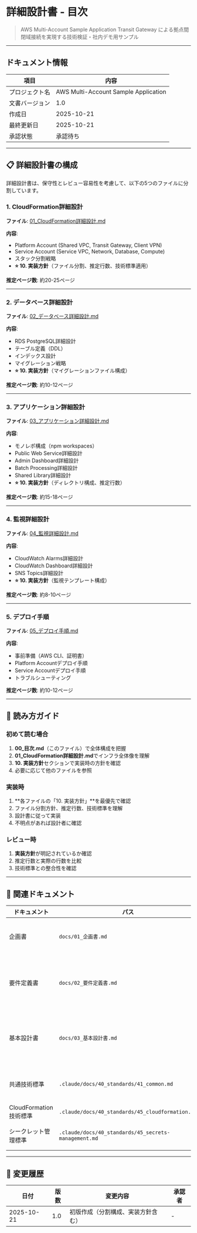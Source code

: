 # 詳細設計書 - 目次

> AWS Multi-Account Sample Application
> Transit Gateway による拠点間閉域接続を実現する技術検証・社内デモ用サンプル

---

## ドキュメント情報

| 項目 | 内容 |
|------|------|
| プロジェクト名 | AWS Multi-Account Sample Application |
| 文書バージョン | 1.0 |
| 作成日 | 2025-10-21 |
| 最終更新日 | 2025-10-21 |
| 承認状態 | 承認待ち |

---

## 📋 詳細設計書の構成

詳細設計書は、保守性とレビュー容易性を考慮して、以下の5つのファイルに分割しています。

### 1. CloudFormation詳細設計

**ファイル**: [01_CloudFormation詳細設計.md](01_CloudFormation詳細設計.md)

**内容**:
- Platform Account (Shared VPC, Transit Gateway, Client VPN)
- Service Account (Service VPC, Network, Database, Compute)
- スタック分割戦略
- **⭐ 10. 実装方針**（ファイル分割、推定行数、技術標準適用）

**推定ページ数**: 約20-25ページ

---

### 2. データベース詳細設計

**ファイル**: [02_データベース詳細設計.md](02_データベース詳細設計.md)

**内容**:
- RDS PostgreSQL詳細設計
- テーブル定義（DDL）
- インデックス設計
- マイグレーション戦略
- **⭐ 10. 実装方針**（マイグレーションファイル構成）

**推定ページ数**: 約10-12ページ

---

### 3. アプリケーション詳細設計

**ファイル**: [03_アプリケーション詳細設計.md](03_アプリケーション詳細設計.md)

**内容**:
- モノレポ構成（npm workspaces）
- Public Web Service詳細設計
- Admin Dashboard詳細設計
- Batch Processing詳細設計
- Shared Library詳細設計
- **⭐ 10. 実装方針**（ディレクトリ構成、推定行数）

**推定ページ数**: 約15-18ページ

---

### 4. 監視詳細設計

**ファイル**: [04_監視詳細設計.md](04_監視詳細設計.md)

**内容**:
- CloudWatch Alarms詳細設計
- CloudWatch Dashboard詳細設計
- SNS Topics詳細設計
- **⭐ 10. 実装方針**（監視テンプレート構成）

**推定ページ数**: 約8-10ページ

---

### 5. デプロイ手順

**ファイル**: [05_デプロイ手順.md](05_デプロイ手順.md)

**内容**:
- 事前準備（AWS CLI、証明書）
- Platform Accountデプロイ手順
- Service Accountデプロイ手順
- トラブルシューティング

**推定ページ数**: 約10-12ページ

---

## 📖 読み方ガイド

### 初めて読む場合

1. **00_目次.md**（このファイル）で全体構成を把握
2. **01_CloudFormation詳細設計.md**でインフラ全体像を理解
3. **10. 実装方針**セクションで実装時の方針を確認
4. 必要に応じて他のファイルを参照

### 実装時

1. **各ファイルの「10. 実装方針」**を最優先で確認
2. ファイル分割方針、推定行数、技術標準を理解
3. 設計書に従って実装
4. 不明点があれば設計者に確認

### レビュー時

1. **実装方針**が明記されているか確認
2. 推定行数と実際の行数を比較
3. 技術標準との整合性を確認

---

## 🔗 関連ドキュメント

| ドキュメント | パス | 用途 |
|------------|------|------|
| 企画書 | `docs/01_企画書.md` | プロジェクト背景 |
| 要件定義書 | `docs/02_要件定義書.md` | 機能要件・非機能要件 |
| 基本設計書 | `docs/03_基本設計書.md` | アーキテクチャ、技術選定 |
| 共通技術標準 | `.claude/docs/40_standards/41_common.md` | コーディング規約 |
| CloudFormation技術標準 | `.claude/docs/40_standards/45_cloudformation.md` | IaC規約 |
| シークレット管理標準 | `.claude/docs/40_standards/45_secrets-management.md` | セキュリティ |

---

## 📝 変更履歴

| 日付 | 版数 | 変更内容 | 承認者 |
|------|------|----------|--------|
| 2025-10-21 | 1.0 | 初版作成（分割構成、実装方針含む） | - |
